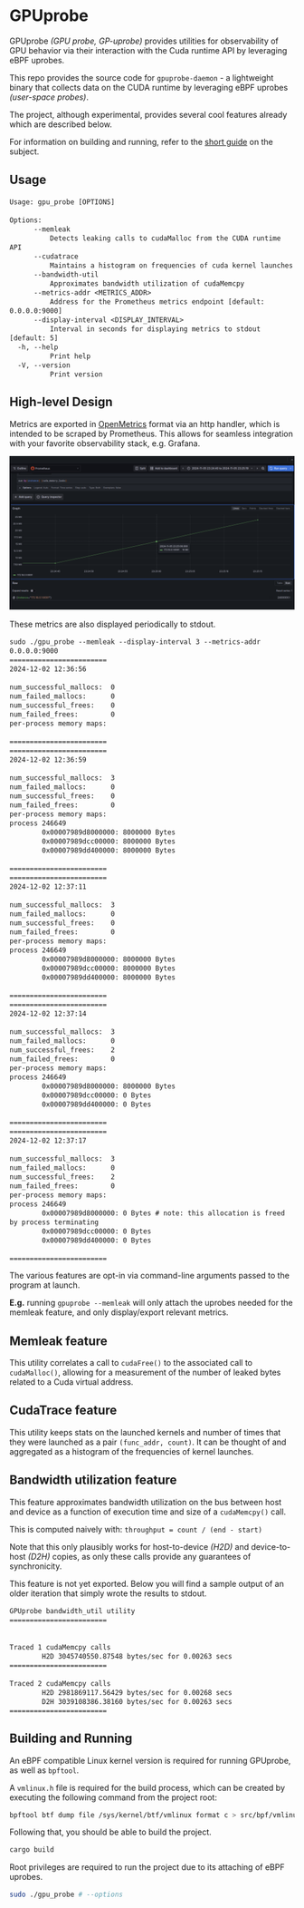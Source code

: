 # GPUprobe

GPUprobe *(GPU probe, GP-uprobe)* provides utilities for observability
of GPU behavior via their interaction with the Cuda runtime API by leveraging 
eBPF uprobes.

This repo provides the source code for `gpuprobe-daemon` - a lightweight binary
that collects data on the CUDA runtime by leveraging eBPF uprobes _(user-space 
probes)_.

The project, although experimental, provides several cool features already
which are described below.

For information on building and running, refer to the 
[short guide](#building-and-running) on the subject.

## Usage

```
Usage: gpu_probe [OPTIONS]

Options:
      --memleak
          Detects leaking calls to cudaMalloc from the CUDA runtime API
      --cudatrace
          Maintains a histogram on frequencies of cuda kernel launches
      --bandwidth-util
          Approximates bandwidth utilization of cudaMemcpy
      --metrics-addr <METRICS_ADDR>
          Address for the Prometheus metrics endpoint [default: 0.0.0.0:9000]
      --display-interval <DISPLAY_INTERVAL>
          Interval in seconds for displaying metrics to stdout [default: 5]
  -h, --help
          Print help
  -V, --version
          Print version
```

## High-level Design

Metrics are exported in [OpenMetrics](https://github.com/prometheus/OpenMetrics/blob/main/specification/OpenMetrics.md) 
format via an http handler, which is intended to be scraped by Prometheus. This
allows for seamless integration with your favorite observability stack, e.g.
Grafana.

![Grafana plotting aggregated Cuda memory leaks](readme-assets/memleaks-grafana.png)

These metrics are also displayed periodically to stdout.

```
sudo ./gpu_probe --memleak --display-interval 3 --metrics-addr 0.0.0.0:9000
========================
2024-12-02 12:36:56

num_successful_mallocs:  0
num_failed_mallocs:      0
num_successful_frees:    0
num_failed_frees:        0
per-process memory maps:

========================
========================
2024-12-02 12:36:59

num_successful_mallocs:  3
num_failed_mallocs:      0
num_successful_frees:    0
num_failed_frees:        0
per-process memory maps:
process 246649
        0x00007989d8000000: 8000000 Bytes
        0x00007989dcc00000: 8000000 Bytes
        0x00007989dd400000: 8000000 Bytes

========================
========================
2024-12-02 12:37:11

num_successful_mallocs:  3
num_failed_mallocs:      0
num_successful_frees:    0
num_failed_frees:        0
per-process memory maps:
process 246649
        0x00007989d8000000: 8000000 Bytes
        0x00007989dcc00000: 8000000 Bytes
        0x00007989dd400000: 8000000 Bytes

========================
========================
2024-12-02 12:37:14

num_successful_mallocs:  3
num_failed_mallocs:      0
num_successful_frees:    2
num_failed_frees:        0
per-process memory maps:
process 246649
        0x00007989d8000000: 8000000 Bytes
        0x00007989dcc00000: 0 Bytes
        0x00007989dd400000: 0 Bytes

========================
========================
2024-12-02 12:37:17

num_successful_mallocs:  3
num_failed_mallocs:      0
num_successful_frees:    2
num_failed_frees:        0
per-process memory maps:
process 246649
        0x00007989d8000000: 0 Bytes # note: this allocation is freed by process terminating
        0x00007989dcc00000: 0 Bytes
        0x00007989dd400000: 0 Bytes

========================
```

The various features are opt-in via command-line arguments passed to the 
program at launch. 

**E.g.** running `gpuprobe --memleak` will only attach the uprobes needed for
the memleak feature, and only display/export relevant metrics.

## Memleak feature

This utility correlates a call to `cudaFree()` to the associated call to 
`cudaMalloc()`, allowing for a measurement of the number of leaked bytes 
related to a Cuda virtual address.

## CudaTrace feature

This utility keeps stats on the launched kernels and number of times that they
were launched as a pair `(func_addr, count)`. It can be thought of and
aggregated as a histogram of the frequencies of kernel launches.

## Bandwidth utilization feature

This feature approximates bandwidth utilization on the bus between host and 
device as a function of execution time and size of a `cudaMemcpy()` call.

This is computed naively with: `throughput = count / (end - start)`

Note that this only plausibly works for host-to-device *(H2D)* and
device-to-host *(D2H)* copies, as only these calls provide any guarantees of
synchronicity.

This feature is not yet exported. Below you will find a sample output of an 
older iteration that simply wrote the results to stdout.

```
GPUprobe bandwidth_util utility
========================


Traced 1 cudaMemcpy calls
        H2D 3045740550.87548 bytes/sec for 0.00263 secs
========================

Traced 2 cudaMemcpy calls
        H2D 2981869117.56429 bytes/sec for 0.00268 secs
        D2H 3039108386.38160 bytes/sec for 0.00263 secs
========================
```

## Building and Running

An eBPF compatible Linux kernel version is required for running GPUprobe, as
well as `bpftool`.

A `vmlinux.h` file is required for the build process, which can be created
by executing the following command from the project root:

```bash
bpftool btf dump file /sys/kernel/btf/vmlinux format c > src/bpf/vmlinux.h
```

Following that, you should be able to build the project.

```bash
cargo build
```

Root privileges are required to run the project due to its attaching of eBPF
uprobes.

```bash
sudo ./gpu_probe # --options
```
